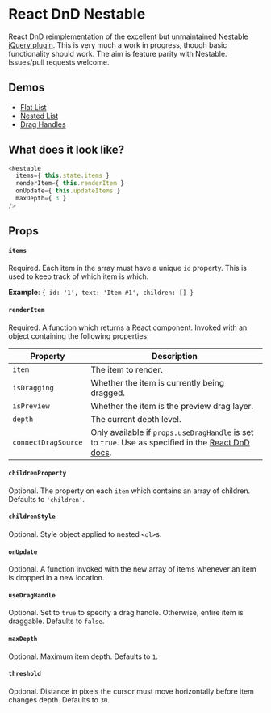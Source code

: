 # React DnD Nestable

React DnD reimplementation of the excellent but unmaintained [Nestable jQuery plugin](https://github.com/dbushell/Nestable). This is very much a work in progress, though basic functionality should work. The aim is feature parity with Nestable. Issues/pull requests welcome.

## Demos

- [Flat List](http://echenley.github.io/react-dnd-nestable/demos/demo0-flat-list/)
- [Nested List](http://echenley.github.io/react-dnd-nestable/demos/demo1-nested-list/)
- [Drag Handles](http://echenley.github.io/react-dnd-nestable/demos/demo2-drag-handles/)

## What does it look like?

```js
<Nestable
  items={ this.state.items }
  renderItem={ this.renderItem }
  onUpdate={ this.updateItems }
  maxDepth={ 3 }
/>
```

## Props

#### `items`

Required. Each item in the array must have a unique `id` property. This is used to keep track of which item is which. 

**Example**: `{ id: '1', text: 'Item #1', children: [] }`

#### `renderItem`

Required. A function which returns a React component. Invoked with an object containing the following properties:

Property | Description
-------- | -----------
`item` | The item to render.  
`isDragging` | Whether the item is currently being dragged.  
`isPreview` | Whether the item is the preview drag layer.  
`depth` | The current depth level.  
`connectDragSource` | Only available if `props.useDragHandle` is set to `true`. Use as specified in the [React DnD docs](https://gaearon.github.io/react-dnd/docs-drag-source-connector.html).

#### `childrenProperty`

Optional. The property on each `item` which contains an array of children. Defaults to `'children'`.

#### `childrenStyle`

Optional. Style object applied to nested `<ol>`s.

#### `onUpdate`

Optional. A function invoked with the new array of items whenever an item is dropped in a new location.

#### `useDragHandle`

Optional. Set to `true` to specify a drag handle. Otherwise, entire item is draggable. Defaults to `false`.

#### `maxDepth`

Optional. Maximum item depth. Defaults to `1`.

#### `threshold`

Optional. Distance in pixels the cursor must move horizontally before item changes depth. Defaults to `30`.
